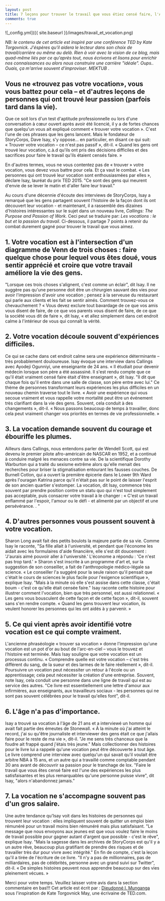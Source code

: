 ```yaml
---
layout: post
title: 7 leçons pour trouver le travail que vous étiez censé faire, l'Avis des experts.
comments: true
---
```

![_config.yml]({{ site.baseurl }}/images/travail_et_vocation.png)

_NB: le contenu de cet article est inspiré par une conférence TED by Kate Torgovnick. J'éspères qu'il aidera le lecteur dans son choix de travail/carrière ou même au delà. Rien à voir avec la vision de ce blog, mais quad-même liés par ce qu'après tout, nous écrivons et lisons pour enrichir nos connaissances ou alors nous construire une carrière "idéale". Oups.. Ouais, ça m'arrive souvent d'improviser_. _MEKTUB_ .

## Vous ne «trouvez pas votre vocation», vous vous battez pour cela – et d'autres leçons de personnes qui ont trouvé leur passion (parfois tard dans la vie).

Que ce soit lors d'un test d'aptitude professionnelle ou lors d'une conversation à cœur ouvert après avoir été licencié, il y a de fortes chances que quelqu'un vous ait expliqué comment « trouver votre vocation ». C'est l'une de ces phrases que les gens lancent. Mais le fondateur de StoryCorps, Dave Isay, s'y oppose… en particulier, en disant ce qui suit: 
« Trouver votre vocation – ce n'est pas passif », dit-il. « Quand les gens ont trouvé leur vocation, c.à.d qu'ils ont pris des décisions difficiles et des sacrifices pour faire le travail qu'ils étaient censés faire. »

En d'autres termes, vous ne vous contentez pas de « trouver » votre vocation, vous devez vous battre pour cela. Et ça vaut le combat. « Les personnes qui ont trouvé leur vocation sont enthousiasmées par elles », déclare Isay, lauréat du prix TED 2015. "Ce sont des gens qui meurent d'envie de se lever le matin et d'aller faire leur travail."

Au cours d'une décennie d'écoute des interviews de StoryCorps, Isay a remarqué que les gens partagent souvent l'histoire de la façon dont ils ont découvert leur vocation - et maintenant, il a rassemblé des dizaines d'histoires intéressantes sur le sujet dans un nouveau livre, _Callings: The Purpose and Passion of Work._ Ceci peut se traduire par: _Les vocations : le but et la passion du travail_.  Ci-dessous, il partage 7 points à retenir du combat durement gagné pour trouver le travail que vous aimez.

## 1. Votre vocation est à l'intersection d'un diagramme de Venn de trois choses : faire quelque chose pour lequel vous êtes doué, vous sentir apprécié et croire que votre travail améliore la vie des gens. 
"Lorsque ces trois choses s'alignent, c'est comme un éclair", dit Isay. Il ne suggère pas qu'une personne doit être un chirurgien sauvant des vies pour avoir l'impression d'avoir une vocation ; pensez à la serveuse du restaurant qui parle aux clients et les fait se sentir aimés. Comment trouvez-vous ce chevauchement ? « Vous devez exclure tout bavardage de ce que vos amis vous disent de faire, de ce que vos parents vous disent de faire, de ce que la société vous dit de faire », dit Isay, « et allez simplement dans cet endroit calme à l'intérieur de vous qui connaît la vérité.

## 2. Votre vocation découle souvent d'expériences difficiles. 
Ce qui se cache dans cet endroit calme sera une expérience déterminante – très probablement douloureuse. Isay évoque une interview dans Callings avec Ayodeji Ogunniyi, une enseignante de 24 ans. « Il étudiait pour devenir médecin lorsque son père a été assassiné. Il s'est rendu compte que ce qu'il était vraiment censé faire était d'être enseignant », dit Isay. "Il dit que chaque fois qu'il entre dans une salle de classe, son père entre avec lui." Ce thème de personnes transformant leurs expériences les plus difficiles en un nouveau chemin traverse tout le livre. « Avoir une expérience qui vous secoue vraiment et vous rappelle votre mortalité peut être un événement très clarifiant dans la vie des gens. Souvent, cela conduit à des changements », dit-il. « Nous passons beaucoup de temps à travailler, donc cela peut vraiment changer vos priorités en termes de vie professionnelle. »

## 3. La vocation demande souvent du courage et ébouriffe les plumes. 
Ailleurs dans Callings, nous entendons parler de Wendell Scott, qui est devenu le premier pilote afro-américain de NASCAR en 1952, et a continué à conduire malgré les menaces contre sa vie. De la scientifique Dorothy Warburton qui a traité du sexisme extrême alors qu'elle menait des recherches pour briser la stigmatisation entourant les fausses couches. De Burnell Cotlon, qui a ouvert la première épicerie dans le Lower 9th Ward après l'ouragan Katrina parce qu'il n'était pas sur le point de laisser l'esprit de son ancien quartier s'estomper. La vocation, dit Isay, commence très souvent par prendre position contre un statu quo qui n'est tout simplement pas acceptable, puis consacrer votre travail à le changer : « C'est un travail enflammé par l'espoir, l'amour ou le défi - et alimenté par un objectif et une persévérance. . "

## 4. D'autres personnes vous poussent souvent à votre vocation. 
Sharon Long avait fait des petits boulots la majeure partie de sa vie. Comme Isay le raconte, "Sa fille allait à l'université, et pendant que l'économe les aidait avec les formulaires d'aide financière, elle s'est dit doucement : 'J'aurais aimé pouvoir aller à l'université.' L'économe a répondu : 'Ce n'est pas trop tard.' » Sharon s'est inscrite à un programme d'art et, sur la suggestion de son conseiller, a fait de l'anthropologie médico-légale sa science. « Le conseiller l'a suggéré pour la seule raison qu'il pensait que c'était le cours de sciences le plus facile pour l'exigence scientifique », explique Isay. "Mais à la minute où elle s'est assise dans cette classe, c'était boum - c'est ce qu'elle était censée faire." Isay raconte cette histoire pour illustrer comment l'vocation, bien que très personnel, est aussi relationnel. « Les gens vous bousculent de cette façon et de cette façon », dit-il, souvent sans s'en rendre compte. « Quand les gens trouvent leur vocation, ils veulent honorer les personnes qui les ont aidés à y parvenir. »

## 5. Ce qui vient après avoir identifié votre vocation est ce qui compte vraiment. 
L'ancienne phraséologie « trouver sa vocation » donne l'impression qu'une vocation est un pot d'or au bout de l'arc-en-ciel – vous le trouvez et l'histoire est terminée. Mais Isay souligne que votre vocation est un processus continu. « Comprendre quelle est votre vocation – c'est très différent du sang, de la sueur et des larmes de le faire réellement », dit-il. Poursuivre un vocation peut nécessiter un retour à l'école ou un apprentissage; cela peut nécessiter la création d'une entreprise. Souvent, note Isay, cela conduit une personne dans une ligne de travail qui est au service des autres. "Ce livre est essentiellement une lettre d'amour aux infirmières, aux enseignants, aux travailleurs sociaux - les personnes qui ne sont pas souvent célébrées pour le travail qu'elles font", dit-il.

## 6. L'âge n'a pas d'importance.
 Isay a trouvé sa vocation à l'âge de 21 ans et a interviewé un homme qui avait fait partie des émeutes de Stonewall. « À la minute où j'ai atteint le record, j'ai su qu'être journaliste et interviewer des gens était ce que j'allais faire pour le reste de ma vie », dit-il. "Je me sens très chanceux que la foudre ait frappé quand j'étais très jeune." Mais collectionner des histoires pour le livre lui a rappelé qu'une vocation peut être découverte à tout âge. Le livre comprend une interview avec quelqu'un qui savait qu'il voulait être arbitre NBA à 15 ans, et un autre qui a travaillé comme comptable pendant 30 ans avant de découvrir sa passion pour le tranchage de lox. "Faire le travail que vous êtes censé faire est l'une des expériences les plus satisfaisantes et les plus remarquables qu'une personne puisse vivre", dit Isay, "alors n'abandonnez jamais."

## 7. La vocation ne s'accompagne souvent pas d'un gros salaire.
 Une autre tendance qu'Isay voit dans les histoires de personnes qui trouvent leur vocation : elles impliquent souvent de quitter un emploi bien rémunéré pour un travail moins bien rémunéré mais plus satisfaisant. "Le message que nous envoyons aux jeunes est que vous voulez faire le moins de travail possible pour gagner autant d'argent que possible - c'est le rêve", explique Isay. "Mais la sagesse dans les archives de StoryCorps est qu'il y a un autre rêve, beaucoup plus gratifiant de prendre des risques et de travailler très dur pour vivre avec intégrité." En fin de compte, c'est la leçon qu'il a tirée de l'écriture de ce livre. "Il n'y a pas de millionnaires, pas de milliardaires, pas de célébrités, personne avec un grand suivi sur Twitter", dit-il. « De simples histoires peuvent nous apprendre beaucoup sur des vies pleinement vécues. »


Merci pour votre temps. Veuillez laisser votre avis dans la section commentaire en bas!!!
Cet article est écrit par : [Dieudonné I. Munganga](https://monsieurpapa.github.io/about/)
sous l'inspiration de Kate Torgovnick May, une écrivaine de TED.com. 